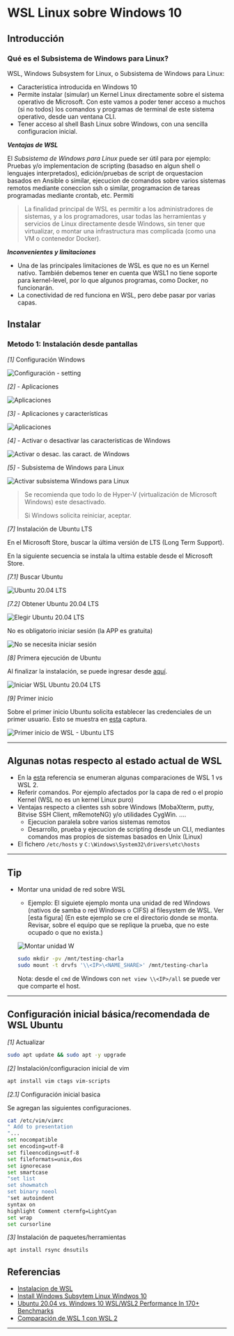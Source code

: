 # WSL Linux sobre Windows 10

## Introducción

### Qué es el Subsistema de Windows para Linux?

WSL, Windows Subsystem for Linux, o Subsistema de Windows para Linux:

- Característica introducida en Windows 10
- Permite instalar (simular) un Kernel Linux directamente sobre el sistema operativo de Microsoft. Con este vamos a poder tener acceso a muchos (si no todos) los comandos y programas de terminal de este sistema operativo, desde uan ventana CLI.
- Tener acceso al shell Bash Linux sobre Windows, con una sencilla configuracion inicial. 

__*Ventajas de WSL*__

El _Subsistema de Windows para Linux_ puede ser útil para por ejemplo: Pruebas y/o implementacion de scripting (basadso en algun shell o lenguajes interpretados), edición/pruebas de script de orquestacion basados en Ansible o similar, ejecucion de comandos sobre varios sistemas remotos mediante coneccion ssh o similar, programacion de tareas programadas mediante crontab, etc. Permiti

> La finalidad principal de WSL es permitir a los administradores de sistemas, y a los programadores, usar todas las herramientas y servicios de Linux directamente desde Windows, sin tener que virtualizar, o montar una infrastructura mas complicada (como una VM o contenedor Docker).

__*Inconvenientes y limitaciones*__

- Una de las principales limitaciones de WSL es que no es un Kernel nativo. También debemos tener en cuenta que WSL1 no tiene soporte para kernel-level, por lo que algunos programas, como Docker, no funcionarán. 
- La conectividad de red funciona en WSL, pero debe pasar por varias capas.

## Instalar

### Metodo 1: Instalación desde pantallas

_[1]_ Configuración Windows

![Configuración - setting][setting_1]

_[2]_ - Aplicaciones

![Aplicaciones][aplicaciones_2]

_[3]_ - Aplicaciones y características

![Aplicaciones][aplicaciones.y.caracteristicas]

_[4]_ - Activar o desactivar las características de Windows

![Activar o desac. las caract. de Windows][activar.desac.caract.windows]

_[5]_ - Subsistema de Windows para Linux

![Activar subsistema Windows para Linux][activar.subsistema.windows.linux_5]

> Se recomienda que todo lo de Hyper-V (virtualización de Microsoft Windows) este desactivado.
>
> Si Windows solicita reiniciar, aceptar.

_[7]_ Instalación de Ubuntu LTS

En el Microsoft Store, buscar la última versión de LTS (Long Term Support).

En la siguiente secuencia se instala la ultima estable desde el Microsoft Store.

_[7.1]_ Buscar Ubuntu

![Ubuntu 20.04 LTS][ubuntu.lts_7]

_[7.2]_ Obtener Ubuntu 20.04 LTS

![Elegir Ubuntu 20.04 LTS][ubuntu.lts_8]

No es obligatorio iniciar sesión (la APP es gratuita)

![No se necesita iniciar sesión][ubuntu.lts_9]

_[8]_ Primera ejecución de Ubuntu

Al finalizar la instalación, se puede ingresar desde [aquí][ubuntu.lts.iniciar_10].

![Iniciar WSL Ubuntu 20.04 LTS][ubuntu.lts.iniciar_10]

_[9]_ Primer inicio

Sobre el primer inicio Ubuntu solicita establecer las credenciales de un primer usuario. Esto se muestra en [esta][ubuntu.lts.primer.login_11] captura.

![Primer inicio de WSL - Ubuntu LTS][ubuntu.lts.primer.login_11]

[setting_1]: img/setting_1.png
[aplicaciones_2]: img/aplicaciones_2.png
[aplicaciones.y.caracteristicas]: img/aplicaciones.y.caracteristicas_3.png
[activar.desac.caract.windows]: img/activar.caract.windows_4.png
[activar.subsistema.windows.linux_5]: img/activar.subsistema.windows.linux_5.png
[ubuntu.lts_7]: img/ubuntu.lts_7.png
[ubuntu.lts_8]: img/ubuntu.lts_8.png
[ubuntu.lts_9]: img/ubuntu.lts_9.png
[ubuntu.lts.iniciar_10]: img/ubuntu.lts.iniciar_10.png
[ubuntu.lts.primer.login_11]: img/ubuntu.lts.primer.login_11.png

---

## Algunas notas respecto al estado actual de WSL
- En la [esta][comparacion.wsl.1.2] referencia se enumeran algunas comparaciones de WSL 1 vs WSL 2.
- Referir comandos. Por ejemplo afectados por la capa de red o el propio Kernel (WSL no es un kernel Linux puro)
- Ventajas respecto a clientes ssh sobre Windows (MobaXterm, putty, Bitvise SSH Client, mRemoteNG) y/o utilidades CygWin. .... 
  - Ejecucion paralela sobre varios sistemas remotos
  - Desarrollo, prueba y ejecucion de scripting desde un CLI, mediantes comandos mas propios de sistemas basados en Unix (Linux)
- El fichero `/etc/hosts` y `C:\Windows\System32\drivers\etc\hosts`

---

## Tip

- Montar una unidad de red sobre WSL
  - Ejemplo: El siguiete ejemplo monta una unidad de red Windows (nativos de samba o red Windows o CIFS) al filesystem de WSL. Ver [esta figura] (En este ejemplo se cre el directorio donde se monta. Revisar, sobre el equipo que se replique la prueba, que no este ocupado o que no exista.)

  ![Montar unidad W][mount.w]

  [mount.w]: img/mount.w.png

  ```bash
  sudo mkdir -pv /mnt/testing-charla
  sudo mount -t drvfs '\\<IP>\<NAME_SHARE>' /mnt/testing-charla
  ```
  
  Nota: desde el `cmd` de Windows con `net view \\<IP>/all`  se puede ver que comparte el host.

---

## Configuración inicial básica/recomendada de WSL Ubuntu

_[1]_ Actualizar

```bash
sudo apt update && sudo apt -y upgrade
```

_[2]_ Instalación/configuracion inicial de vim

```bash
apt install vim ctags vim-scripts
```

_[2.1]_ Configuración inicial basica

Se agregan las siguientes configuraciones.

```bash
cat /etc/vim/vimrc
" Add to presentation
"...
set nocompatible
set encoding=utf-8
set fileencodings=utf-8
set fileformats=unix,dos
set ignorecase
set smartcase
"set list
set showmatch
set binary noeol
"set autoindent
syntax on
highlight Comment ctermfg=LightCyan
set wrap
set cursorline
```

_[3]_ Instalación de paquetes/herramientas

```bash
apt install rsync dnsutils
```

## Referencias

- [Instalacion de WSL][inst.wsl] 
- [Install Windows Subsytem Linux Windwos 10][inst.wsl.win]
- [Ubuntu 20.04 vs. Windows 10 WSL/WSL2 Performance In 170+ Benchmarks][comparative.wsl.vs.ubuntu]
- [Comparación de WSL 1 con WSL 2][comparacion.wsl.1.2] 

[comparacion.wsl.1.2]: https://docs.microsoft.com/es-es/windows/wsl/compare-versions

[inst.wsl]: https://docs.microsoft.com/es-es/windows/wsl/install "Instalacion de WSL en Windows 10"
[inst.wsl.win]: https://www.windowscentral.com/install-windows-subsystem-linux-windows-10
[comparative.wsl.vs.ubuntu]: https://www.phoronix.com/scan.php?page=article&item=wsl-wsl2-tr3970x&num=1

---

